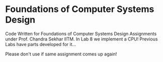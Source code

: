 # Foundations of Computer Systems Design

Code Written for Foundations of Computer Systems Design Assignments under Prof. Chandra Sekhar IITM.
In Lab 8 we implement a CPU! Previous Labs have parts developed for it...

Please don't use if same assignment comes up again!
